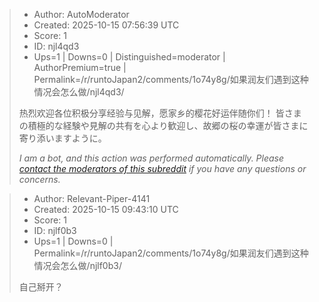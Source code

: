 > - Author: AutoModerator
> - Created: 2025-10-15 07:56:39 UTC
> - Score: 1
> - ID: njl4qd3
> - Ups=1 | Downs=0 | Distinguished=moderator | AuthorPremium=true | Permalink=/r/runtoJapan2/comments/1o74y8g/如果润友们遇到这种情况会怎么做/njl4qd3/
>
> 热烈欢迎各位积极分享经验与见解，愿家乡的樱花好运伴随你们！
> 皆さまの積極的な経験や見解の共有を心より歓迎し、故郷の桜の幸運が皆さまに寄り添いますように。
> 
> *I am a bot, and this action was performed automatically. Please [contact the moderators of this subreddit](/message/compose/?to=/r/runtoJapan2) if you have any questions or concerns.*

> - Author: Relevant-Piper-4141
> - Created: 2025-10-15 09:43:10 UTC
> - Score: 1
> - ID: njlf0b3
> - Ups=1 | Downs=0 | Permalink=/r/runtoJapan2/comments/1o74y8g/如果润友们遇到这种情况会怎么做/njlf0b3/
>
> 自己掰开？

